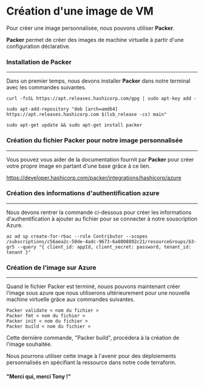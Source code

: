 # Création d'une image de VM
Pour créer une image personnalisée, nous pouvons utiliser **Packer**.

**Packer** permet de créer des images de machine virtuelle à partir d'une configuration déclarative.

### Installation de Packer
---------------------------
Dans un premier temps, nous devons installer **Packer** dans notre terminal avec les commandes suivantes.

    curl -fsSL https://apt.releases.hashicorp.com/gpg | sudo apt-key add -

    sudo apt-add-repository "deb [arch=amd64] https://apt.releases.hashicorp.com $(lsb_release -cs) main"

    sudo apt-get update && sudo apt-get install packer

### Création du fichier Packer pour notre image personnalisée
--------------------------------------------------------------
Vous pouvez vous aider de la documentation fournit par **Packer** pour créer votre propre image en partant d'une base grâce à ce lien.

https://developer.hashicorp.com/packer/integrations/hashicorp/azure

### Création des informations d'authentification azure 
--------------------------------------------------------
Nous devons rentrer la commande ci-dessous pour créer les informations d'authentification à ajouter au fichier pour se connecter à notre souscription Azure.

    az ad sp create-for-rbac --role Contributor --scopes /subscriptions/c56aea2c-50de-4adc-9673-6a8008892c21/resourceGroups/b3-gr5 --query "{ client_id: appId, client_secret: password, tenant_id: tenant }"

### Création de l'image sur Azure
---------------------------------
Quand le fichier Packer est terminé, nouos pouvons maintenant créer l'image sous azure que nous utiliserons ultérieurement pour une nouvelle machine virtuelle grâce aux commandes suivantes.

    Packer validate < nom du fichier > 
    Packer fmt < nom du fichier >
    Packer init < nom du fichier >
    Packer build < nom du fichier >

Cette dernière commande, "Packer build", procédera à la création de l'image souhaitée.

Nous pourrons utiliser cette image à l'avenir pour des déploiements personnalisés en spécifiant la ressource dans notre code terraform.

#### "Merci qui, merci Tony !"
<img src="https://i.pinimg.com/736x/52/1f/d4/521fd4024a40c107f68ce64e128fef02.jpg" alt="">

